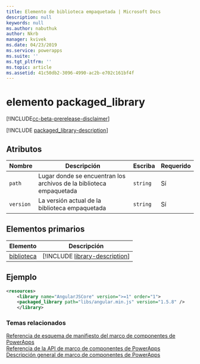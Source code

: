 ```yaml
---
title: Elemento de biblioteca empaquetada | Microsoft Docs
description: null
keywords: null
ms.author: nabuthuk
author: Nkrb
manager: kvivek
ms.date: 04/23/2019
ms.service: powerapps
ms.suite: ''
ms.tgt_pltfrm: ''
ms.topic: article
ms.assetid: 41c50db2-3096-4990-ac2b-e702c161bf4f
---
```


# <a name="packaged_library-element"></a>elemento packaged_library

[!INCLUDE[cc-beta-prerelease-disclaimer](../../../includes/cc-beta-prerelease-disclaimer.md)]

[!INCLUDE [packaged_library-description](includes/packaged_library-description.md)]

## <a name="attributes"></a>Atributos

|Nombre|Descripción|Escriba|Requerido|
|--|--|--|--|
|`path`|Lugar donde se encuentran los archivos de la biblioteca empaquetada|`string`|Sí|
|`version`|La versión actual de la biblioteca empaquetada|`string`|Sí|

## <a name="parent-elements"></a>Elementos primarios

|Elemento|Descripción|
|--|--|
|[biblioteca](library.md)|[!INCLUDE [library-description](includes/library-description.md)]|

## <a name="example"></a>Ejemplo

```xml
<resources>
    <library name="AngularJSCore" version=">=1" order="1">
    <packaged_library path="libs/angular.min.js" version="1.5.8" />
    </library>
```

### <a name="related-topics"></a>Temas relacionados

[Referencia de esquema de manifiesto del marco de componentes de PowerApps](index.md)<br/>
[Referencia de la API de marco de componentes de PowerApps](../reference/index.md)<br/>
[Descripción general de marco de componentes de PowerApps](../overview.md)

